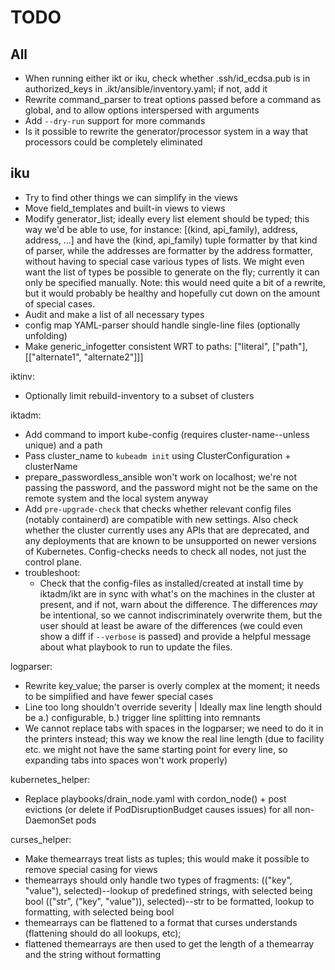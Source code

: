 # TODO
## All
* When running either ikt or iku, check whether .ssh/id_ecdsa.pub is in authorized_keys
  in .ikt/ansible/inventory.yaml; if not, add it
* Rewrite command_parser to treat options passed before a command as global,
  and to allow options interspersed with arguments
* Add `--dry-run` support for more commands
* Is it possible to rewrite the generator/processor system in a way that processors
  could be completely eliminated

## iku
* Try to find other things we can simplify in the views
* Move field_templates and built-in views to views
* Modify generator_list; ideally every list element should be typed;
  this way we'd be able to use, for instance:
  [(kind, api_family), address, address, ...]
  and have the (kind, api_family) tuple formatter by that kind of parser,
  while the addresses are formatter by the address formatter,
  without having to special case various types of lists.
  We might even want the list of types be possible to generate on the fly;
  currently it can only be specified manually.
  Note: this would need quite a bit of a rewrite, but it would probably be healthy
  and hopefully cut down on the amount of special cases.
* Audit and make a list of all necessary types
* config map YAML-parser should handle single-line files (optionally unfolding)
* Make generic_infogetter consistent WRT to paths:
  ["literal", ["path"], [["alternate1", "alternate2"]]]

iktinv:
* Optionally limit rebuild-inventory to a subset of clusters

iktadm:
* Add command to import kube-config (requires cluster-name--unless unique) and a path
* Pass cluster_name to `kubeadm init` using ClusterConfiguration + clusterName
* prepare_passwordless_ansible won't work on localhost; we're not passing the password,
  and the password might not be the same on the remote system and the local system anyway
* Add `pre-upgrade-check` that checks whether relevant config files (notably containerd)
  are compatible with new settings. Also check whether the cluster currently uses
  any APIs that are deprecated, and any deployments that are known to be unsupported on
  newer versions of Kubernetes. Config-checks needs to check all nodes, not just
  the control plane.
* troubleshoot:
  * Check that the config-files as installed/created at install time by iktadm/ikt
    are in sync with what's on the machines in the cluster at present, and if not,
    warn about the difference.
    The differences *may* be intentional, so we cannot indiscriminately overwrite them,
    but the user should at least be aware of the differences (we could even show a diff
    if `--verbose` is passed) and provide a helpful message about what playbook to
    run to update the files.

logparser:
* Rewrite key_value; the parser is overly complex at the moment; it needs to be simplified
  and have fewer special cases
* Line too long shouldn't override severity
  | Ideally max line length should be a.) configurable, b.) trigger line splitting into remnants
* We cannot replace tabs with spaces in the logparser; we need to do it in the printers instead;
  this way we know the real line length (due to facility etc. we might not have the same starting point
  for every line, so expanding tabs into spaces won't work properly)

kubernetes_helper:
* Replace playbooks/drain_node.yaml with cordon_node() + post evictions (or delete if PodDisruptionBudget causes issues)
  for all non-DaemonSet pods

curses_helper:
* Make themearrays treat lists as tuples; this would make it possible to remove special casing for views
* themearrays should only handle two types of fragments:
  (("key", "value"), selected)--lookup of predefined strings, with selected being bool
  (("str", ("key", "value")), selected)--str to be formatted, lookup to formatting, with selected being bool
* themearrays can be flattened to a format that curses understands (flattening should do all lookups, etc);
* flattened themearrays are then used to get the length of a themearray and the string without formatting
